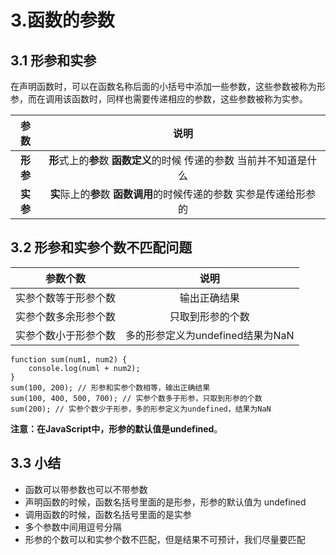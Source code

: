 # 3.函数的参数

## 3.1 形参和实参

在声明函数时，可以在函数名称后面的小括号中添加一些参数，这些参数被称为形参，而在调用该函数时，同样也需要传递相应的参数，这些参数被称为实参。

|参数|说明|
|:-:|:--:|
|**形参**|**形**式上的**参**数 **函数定义**的时候 传递的参数 当前并不知道是什么|
|**实参**|**实**际上的**参**数 **函数调用**的时候传递的参数 实参是传递给形参的|

## 3.2 形参和实参个数不匹配问题

|参数个数|说明|
|:-----:|:-:|
|实参个数等于形参个数|输出正确结果|
|实参个数多余形参个数|只取到形参的个数|
|实参个数小于形参个数|多的形参定义为undefined结果为NaN|

    function sum(num1, num2) {
        console.log(numl + num2);
    }
    sum(100, 200); // 形参和实参个数相等，输出正确结果
    sum(100, 400, 500, 700); // 实参个数多于形参，只取到形参的个数
    sum(200); // 实参个数少于形参，多的形参定义为undefined，结果为NaN

**注意：**在JavaScript中，形参的默认值是**undefined**。

## 3.3 小结

* 函数可以带参数也可以不带参数
* 声明函数的时候，函数名括号里面的是形参，形参的默认值为 undefined
* 调用函数的时候，函数名括号里面的是实参
* 多个参数中间用逗号分隔
* 形参的个数可以和实参个数不匹配，但是结果不可预计，我们尽量要匹配
